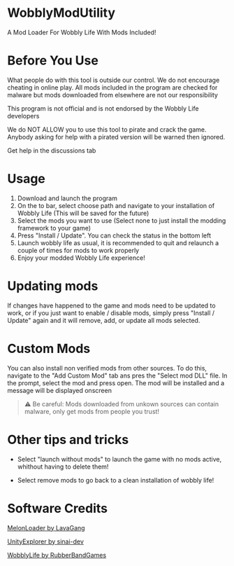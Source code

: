 # WobblyModUtility
A Mod Loader For Wobbly Life With Mods Included!

# Before You Use
What people do with this tool is outside our control. We do not encourage cheating in online play. All mods included in the program are checked for malware but mods downloaded from elsewhere are not our responsibility 

This program is not official and is not endorsed by the Wobbly Life developers

We do NOT ALLOW you to use this tool to pirate and crack the game. Anybody asking for help with a pirated version will be warned then ignored.

Get help in the discussions tab

# Usage
1. Download and launch the program
2. On the to bar, select choose path and navigate to your installation of Wobbly Life (This will be saved for the future)
3. Select the mods you want to use (Select none to just install the modding framework to your game)
4. Press "Install / Update". You can check the status in the bottom left
5. Launch wobbly life as usual, it is recommended to quit and relaunch a couple of times for mods to work properly
6. Enjoy your modded Wobbly Life experience!

# Updating mods
If changes have happened to the game and mods need to be updated to work, or if you just want to enable / disable mods, simply press "Install /  Update" again and it will remove, add, or update all mods selected.

# Custom Mods
You can also install non verified mods from other sources. To do this, navigate to the "Add Custom Mod" tab ans pres the "Select mod DLL" file. In the prompt, select the mod and press open. The mod will be installed and a message will be displayed onscreen

> ⚠️ Be careful: Mods downloaded from unkown sources can contain malware, only get mods from people you trust! 

# Other tips and tricks

- Select "launch without mods" to launch the game with no mods active, whithout having to delete them!

- Select remove mods to go back to a clean installation of wobbly life!

# Software Credits

[MelonLoader by LavaGang](https://github.com/LavaGang/MelonLoader)

[UnityExplorer by sinai-dev](https://github.com/sinai-dev/UnityExplorer)

[WobblyLife by RubberBandGames](https://www.rubberbandgames.com/)
